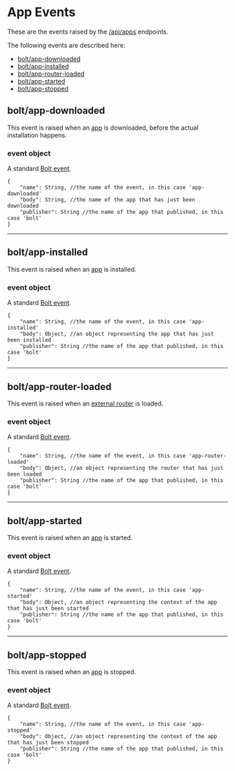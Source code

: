 # App Events

These are the events raised by the [/api/apps](/apps-api.md) endpoints.

The following events are described here:

* [bolt/app-downloaded](#boltapp-downloaded)
* [bolt/app-installed](#boltapp-installed)
* [bolt/app-router-loaded](#boltapp-router-loaded)
* [bolt/app-started](#boltapp-started)
* [bolt/app-stopped](#boltapp-stopped)

## bolt/app-downloaded

This event is raised when an [app](/app-object.md) is downloaded, before the actual installation happens.

### event object

A standard [Bolt event](/bolt-event.md).

```
{
    "name": String, //the name of the event, in this case 'app-downloaded'
    "body": String, //the name of the app that has just been downloaded
    "publisher": String //the name of the app that published, in this case 'bolt'
}
```

---

## bolt/app-installed

This event is raised when an [app](/app-object.md) is installed.

### event object

A standard [Bolt event](/bolt-event.md).

```
{
    "name": String, //the name of the event, in this case 'app-installed'
    "body": Object, //an object representing the app that has just been installed
    "publisher": String //the name of the app that published, in this case 'bolt'
}
```

---

## bolt/app-router-loaded

This event is raised when an [external router](/router-object.md) is loaded.

### event object

A standard [Bolt event](/bolt-event.md).

```
{
    "name": String, //the name of the event, in this case 'app-router-loaded'
    "body": Object, //an object representing the router that has just been loaded
    "publisher": String //the name of the app that published, in this case 'bolt'
}
```

---

## bolt/app-started

This event is raised when an [app](/app-object.md) is started.

### event object

A standard [Bolt event](/bolt-event.md).

```
{
    "name": String, //the name of the event, in this case 'app-started'
    "body": Object, //an object representing the context of the app that has just been started
    "publisher": String //the name of the app that published, in this case 'bolt'
}
```

---

## bolt/app-stopped

This event is raised when an [app](/app-object.md) is stopped.

### event object

A standard [Bolt event](/bolt-event.md).

```
{
    "name": String, //the name of the event, in this case 'app-stopped'
    "body": Object, //an object representing the context of the app that has just been stopped
    "publisher": String //the name of the app that published, in this case 'bolt'
}
```



